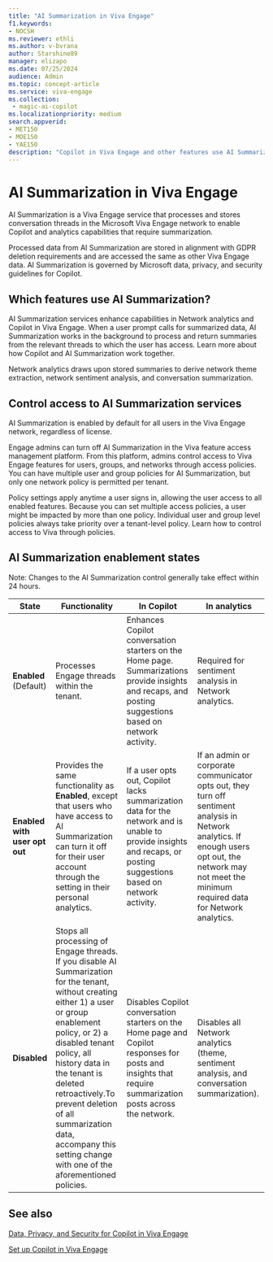```yaml
---
title: "AI Summarization in Viva Engage"
f1.keywords:
- NOCSH
ms.reviewer: ethli
ms.author: v-bvrana
author: Starshine89
manager: elizapo
ms.date: 07/25/2024
audience: Admin
ms.topic: concept-article
ms.service: viva-engage
ms.collection: 
 - magic-ai-copilot
ms.localizationpriority: medium
search.appverid:
- MET150
- MOE150
- YAE150
description: "Copilot in Viva Engage and other features use AI Summarization"
---
```


# AI Summarization in Viva Engage

AI Summarization is a Viva Engage service that processes and stores conversation threads in the Microsoft Viva Engage network to enable Copilot and analytics capabilities that require summarization.

Processed data from AI Summarization are stored in alignment with GDPR deletion requirements and are accessed the same as other Viva Engage data. AI Summarization is governed by Microsoft data, privacy, and security guidelines for Copilot.

## Which features use AI Summarization?

AI Summarization services enhance capabilities in Network analytics and Copilot in Viva Engage. When a user prompt calls for summarized data, AI Summarization works in the background to process and return summaries from the relevant threads to which the user has access. Learn more about how Copilot and AI Summarization work together.

Network analytics draws upon stored summaries to derive network theme extraction, network sentiment analysis, and conversation summarization.

## Control access to AI Summarization services

AI Summarization is enabled by default for all users in the Viva Engage network, regardless of license. 

Engage admins can turn off AI Summarization in the Viva feature access management platform. From this platform, admins control access to Viva Engage features for users, groups, and networks through access policies. You can have multiple user and group policies for AI Summarization, but only one network policy is permitted per tenant.  

Policy settings apply anytime a user signs in, allowing the user access to all enabled features. Because you can set multiple access policies, a user might be impacted by more than one policy. Individual user and group level policies always take priority over a tenant-level policy. Learn how to control access to Viva through policies.

## AI Summarization enablement states

Note: Changes to the AI Summarization control generally take effect within 24 hours.

|State| Functionality| In Copilot| In analytics|
|--------|------------|----------|-------------|
|**Enabled** (Default)| Processes Engage threads within the tenant.|Enhances Copilot conversation starters on the Home page. Summarizations provide insights and recaps, and  posting suggestions based on network activity.|Required for sentiment analysis in Network analytics.|
|**Enabled with user opt out**|Provides the same functionality as **Enabled**, except that users who have access to AI Summarization can turn it off for their user account through the setting in their personal analytics.|If a user opts out, Copilot lacks summarization data for the network and is unable to provide insights and recaps, or posting suggestions based on network activity.|If an admin or corporate communicator opts out, they turn off sentiment analysis in Network analytics. If enough users opt out, the network may not meet the minimum required data for Network analytics.|
|**Disabled**|Stops all processing of Engage threads. If you disable AI Summarization for the tenant, without creating either 1) a user or group enablement policy, or 2) a disabled tenant policy, all history data in the tenant is deleted retroactively.To prevent deletion of all summarization data, accompany this setting change with one of the aforementioned policies.|Disables Copilot conversation starters on the Home page and Copilot responses for posts and insights that require summarization posts across the network.|Disables all Network analytics (theme, sentiment analysis, and conversation summarization).|

## See also

[Data, Privacy, and Security for Copilot in Viva Engage](/viva/engage/manage-security-and-compliance/data-privacy-security-copilot-engage)

[Set up Copilot in Viva Engage](/viva/engage/configure-copilot-for-engage)

